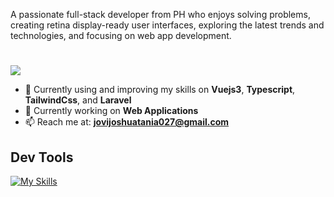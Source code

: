 A passionate full-stack developer from PH who enjoys solving problems, creating retina display-ready user interfaces, exploring the latest trends and technologies, and focusing on web app development.

#
![](https://komarev.com/ghpvc/?username=shuashuaa&style=for-the-badge)
<!-- - 🌱 Currently learning **New Front-end trends & Technologies** --> 
- 🌱 Currently using and improving my skills on **Vuejs3**, **Typescript**, **TailwindCss**, and **Laravel**
- 🌱 Currently working on **Web Applications**
- 📫 Reach me at: **jovijoshuatania027@gmail.com**

<h2>Dev Tools</h2>

[![My Skills](https://skillicons.dev/icons?i=html,css,js,typescript,vue,vite,tailwind,pinia,laravel,mysql,postman,git,npm,nodejs,figma)](https://skillicons.dev)
